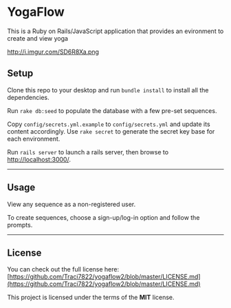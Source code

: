 YogaFlow
============
This is a Ruby on Rails/JavaScript application that provides an evironment to create and view yoga

http://i.imgur.com/SD6R8Xa.png

## Setup

Clone this repo to your desktop and run `bundle install` to install all the dependencies.

Run `rake db:seed` to populate the database with a few pre-set sequences.

Copy `config/secrets.yml.example` to `config/secrets.yml` and update its content accordingly. Use `rake secret` to generate the secret key base for each environment.

Run `rails server` to launch a rails server, then browse to [http://localhost:3000/](http://localhost:3000/).

----

## Usage

View any sequence as a non-registered user.

To create sequences, choose a sign-up/log-in option and follow the prompts.

----

## License

You can check out the full license here: [https://github.com/Traci7822/yogaflow2/blob/master/LICENSE.md](https://github.com/Traci7822/yogaflow2/blob/master/LICENSE.md)

This project is licensed under the terms of the **MIT** license.
